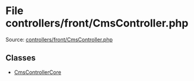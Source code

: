 File controllers/front/CmsController.php
=========

Source: [controllers/front/CmsController.php](https://github.com/PrestaShop/PrestaShop/blob/1.5.6.0/controllers/front/CmsController.php)


Classes
-------

* [CmsControllerCore](class.CmsControllerCore.md)


